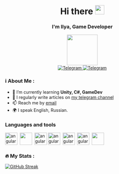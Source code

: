 <div id="header" align="center">
	<h1>Hi there <img src="https://media.giphy.com/media/hvRJCLFzcasrR4ia7z/giphy.gif" width="30px"/></h1>
	<h3>I'm Ilya, Game Developer</h3>
  <img src="https://media.giphy.com/media/M9gbBd9nbDrOTu1Mqx/giphy.gif" width="100"/></div>

<div id="socials" align="center">
		<a href="https://t.me/ilyashilov">
		<img src="https://img.shields.io/badge/Telegram-blue?style=for-the-badge&logo=telegram&logoColor=white" alt="Telegram"/>
	</a>
		<a href="telegram-url">
		<img src="https://img.shields.io/badge/Youtube-red?style=for-the-badge&logo=youtube&logoColor=white" alt="Telegram"/>
	</a>
<br><img src="https://komarev.com/ghpvc/?username=kelkhaun&style=flat-square&color=blue" alt=""/>


</div>

### ℹ️ About Me :
- 🌱 I’m currently learning **Unity, C#, GameDev**
- 📝 I regularly write articles on [my telegram channel](https://t.me/+PQACmYKr1o8yY2Fi)
- 📫 Reach me by [email](mailto:shilovshildri@gmail.com)
- 🌍 I speak English, Russian.


### Languages and tools
<img src="https://cdn.jsdelivr.net/gh/devicons/devicon/icons/unity/unity-original.svg" title="angular" width="40" height="40"/>&nbsp;
<img src="https://cdn.jsdelivr.net/gh/devicons/devicon/icons/csharp/csharp-original.svg" width="40" height="40"/>&nbsp;
<img src="https://cdn.jsdelivr.net/gh/devicons/devicon/icons/jetbrains/jetbrains-original.svg" title="angular" width="40" height="40"/>
<img src="https://cdn.jsdelivr.net/gh/devicons/devicon/icons/android/android-original-wordmark.svg" title="angular" width="40" height="40"/>&nbsp;
<img src="https://cdn.jsdelivr.net/gh/devicons/devicon/icons/visualstudio/visualstudio-plain.svg" title="angular" width="40" height="40"/>&nbsp;
<img src="https://cdn.jsdelivr.net/gh/devicons/devicon/icons/photoshop/photoshop-plain.svg" title="angular" width="40" height="40"/>&nbsp;
<img src="https://cdn.jsdelivr.net/gh/devicons/devicon/icons/illustrator/illustrator-plain.svg" width="40" height="40"/>&nbsp;

### 🔥 My Stats :
[![GitHub Streak](http://github-readme-streak-stats.herokuapp.com?user=Kelkhaun&theme=dark)](https://git.io/streak-stats)
